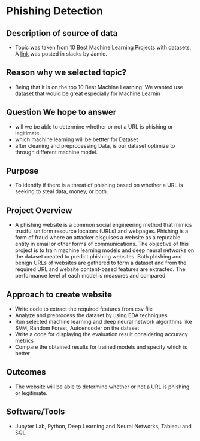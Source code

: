 #  Phishing Detection 

##  Description of source of data
  - Topic was taken from 10 Best Machine Learning Projects with datasets, A [link](https://www.kaggle.com/datasets/shashwatwork/web-page-phishing-detection-dataset) was posted in slacks by Jamie. 
  
## Reason why we selected topic?
 - Being that it is on the top 10 Best Machine Learning. We wanted use dataset that would be great especially for  Machine Learnin

## Question We  hope to answer 
- will we be able to determine whether or not a URL is phishing or legitimate.
- which machine learning will be bettter for Dataset 
- after cleaning and preprocessing  Data, is our dataset optimize to through different machine model.  

## Purpose 
- To identify if there is a threat of phishing based on whether a URL is seeking to steal data, money, or both. 

## Project Overview
- A phishing website is a common social engineering method that mimics
trustful uniform resource locators (URLs) and webpages. Phishing is a form
of fraud where an attacker disguises a website as a reputable entity 
in email or other forms of communications. The objective of this project is 
to train machine learning models and deep neural networks on the dataset created
to predict phishing websites. Both phishing and benign URLs of websites 
are gathered to form a dataset and from the required URL
and website content-based features are extracted. The performance level
of each model is measures and compared.

## Approach to create website
- Write code to extract the required features from csv file
- Analyze and preprocess the dataset by using EDA techniques
- Run selected machine learning and deep neural network algorithms like SVM, Random Forest, Autoencoder on the dataset
- Write a code for displaying the evaluation result considering accuracy metrics
- Compare the obtained results for trained models and specify which is better

## Outcomes 
- The website will be able to determine whether or not a URL is phishing or legitimate. 


## Software/Tools
- Jupyter Lab, Python, Deep Learning and Neural Networks, Tableau and SQL 

 
